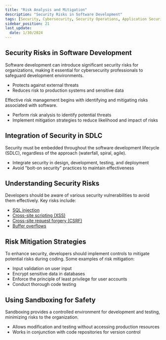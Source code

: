 ```yaml
---
title: "Risk Analysis and Mitigation"
description: "Security Risks in Software Development"
tags: [Security, Cybersecurity, Security Operations, Application Security]
sidebar_position: 21
last_update:
  date: 1/30/2024
---
```



## Security Risks in Software Development  

Software development can introduce significant security risks for organizations, making it essential for cybersecurity professionals to safeguard development environments.

- Protects against external threats
- Reduces risk to production systems and sensitive data

Effective risk management begins with identifying and mitigating risks associated with software.

- Perform risk analysis to identify potential threats
- Implement mitigation strategies to reduce likelihood and impact of risks

## Integration of Security in SDLC  

Security must be embedded throughout the software development lifecycle (SDLC), regardless of the approach (waterfall, spiral, agile).

- Integrate security in design, development, testing, and deployment
- Avoid "bolt-on security" practices to maintain effectiveness

## Understanding Security Risks  

Developers should be aware of various security vulnerabilities to avoid them effectively. Key risks include:

- [SQL injection](/docs/005-Cybersecurity/012-List-of-Attacks/006-Injection-Attacks.md)
- [Cross-site scripting (XSS)](/docs/005-Cybersecurity/012-List-of-Attacks/099-Other-Attacks.md)
- [Cross-site request forgery (CSRF)](/docs/005-Cybersecurity/012-List-of-Attacks/099-Other-Attacks.md)
- [Buffer overflows](/docs/005-Cybersecurity/012-List-of-Attacks/015-Overflow-Attacks.md)

## Risk Mitigation Strategies  

To enhance security, developers should implement controls to mitigate potential risks during coding. Some examples of risk mitigation:

- Input validation on user input
- Encrypt sensitive data in databases
- Enforce the principle of least privilege for user accounts
- Conduct thorough code testing

## Using Sandboxing for Safety  

Sandboxing provides a controlled environment for development and testing, minimizing risks to the organization.

- Allows modification and testing without accessing production resources
- Works in conjunction with code repositories for version control
